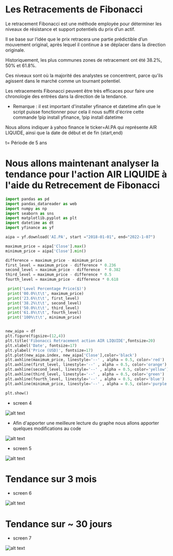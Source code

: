 # Les Retracements de Fibonacci

Le retracement Fibonacci est une méthode employée pour déterminer les niveaux de résistance et support potentiels du prix d’un actif. 

Il se base sur l’idée que le prix retracera une partie prédictible d’un mouvement original, après lequel il continue à se déplacer dans la direction originale.

Historiquement, les plus communes zones de retracement ont été 38.2%, 50% et 61.8%. 

Ces niveaux sont où la majorité des analystes se concentrent, parce qu’ils agissent dans le marché comme un tournant potentiel.

Les retracements Fibonacci peuvent être très efficaces pour faire une chronologie des entrées dans la direction de la tendance.

* Remarque : il est  important d'installer yfinance et datetime afin que le script puisse fonctionner pour cela il nous suffit d'écrire cette commande !pip install yfinance, !pip install datetime

Nous allons indiquer à yahoo finance le ticker=AI.PA qui représente AIR LIQUIDE, ainsi que la date de début et de fin (start,end)

t= Période de 5 ans

# Nous allons maintenant analyser la tendance pour l'action AIR LIQUIDE à l'aide du Retrecement de Fibonacci 

```python
import pandas as pd
import pandas_datareader as web
import numpy as np
import seaborn as sns
import matplotlib.pyplot as plt
import datetime as dt
import yfinance as yf

aipa = yf.download('AI.PA', start ="2018-01-01", end="2022-1-07")

maximum_price = aipa['Close'].max()
minimum_price = aipa['Close'].min()

difference = maximum_price - minimum_price
first_level = maximum_price - difference * 0.236
second_level = maximum_price - difference  * 0.382
third_level = maximum_price - difference * 0.5
fourth_level = maximum_price - difference * 0.618

 print('Level Percentage Price($)')
 print('00.0%\t\t', maximum_price)
 print('23.6%\t\t', first_level)
 print('38.2%\t\t', second_level)
 print('50.0%\t\t', third_level)
 print('61.8%\t\t', fourth_level)
 print('100%\t\t', minimum_price) 


new_aipa = df
plt.figure(figsize=(12,4))
plt.title('Fibonacci Retracement action AIR LIQUIDE',fontsize=20)
plt.xlabel('Date', fontsize=17)
plt.ylabel('Price (USD)', fontsize=17)
plt.plot(new_aipa.index, new_aipa['Close'],color='black')
plt.axhline(maximum_price, linestyle='--' , alpha = 0.5, color='red')
plt.axhline(first_level, linestyle='--' , alpha = 0.5, color='orange')
plt.axhline(second_level, linestyle='--' , alpha = 0.5, color='yellow')
plt.axhline(third_level, linestyle='--' , alpha = 0.5, color='green')
plt.axhline(fourth_level, linestyle='--' , alpha = 0.5, color='blue')
plt.axhline(minimum_price, linestyle='--' , alpha = 0.5, color='purple')

plt.show()
```
* screen 4

![alt text](https://i.ibb.co/GtmTBG3/screen4.png)

* Afin d'apporter une meilleure lecture du graphe nous allons apporter quelques modifications au code




![alt text](https://i.ibb.co/BLV5zQ0/screen3.png)

* screen 5

![alt text](https://i.ibb.co/yXPGzHr/screen5.png)

# Tendance sur 3 mois

* screen 6

![alt text](https://i.ibb.co/tD9DqvF/screen6.png)

# Tendance sur ~ 30 jours

* screen 7

![alt text](https://i.ibb.co/Czd4GLb/screen7.png)



